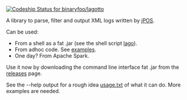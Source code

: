 [ ![Codeship Status for binaryfoo/lagotto](https://codeship.com/projects/90b68e60-780c-0132-6736-4ab0787fdfaa/status?branch=master)](https://codeship.com/projects/55597)

A library to parse, filter and output XML logs written by [jPOS](http://jpos.org).

Can be used:

  * From a shell as a fat .jar (see the shell script [lago](https://github.com/binaryfoo/jpos-logs-scala/blob/master/lago)).
  * From adhoc code. See [examples](https://github.com/binaryfoo/jpos-logs-scala/tree/master/src/main/scala/io/github/binaryfoo/isotools/examples).
  * One day? From Apache Spark.

Use it now by downloading the command line interface fat .jar from the [releases](https://github.com/binaryfoo/lagotto/releases) page.

See the --help output for a rough idea [usage.txt](https://raw.githubusercontent.com/binaryfoo/lagotto/master/usage.txt) of what it can do. More examples are needed.
  

